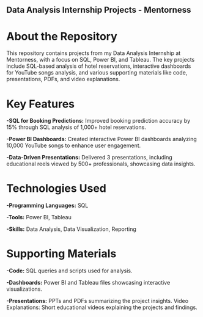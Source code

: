 ## Data Analysis Internship Projects - Mentorness

# About the Repository
This repository contains projects from my Data Analysis Internship at Mentorness, with a focus on SQL, Power BI, and Tableau. The key projects include SQL-based analysis of hotel reservations, interactive dashboards for YouTube songs analysis, and various supporting materials like code, presentations, PDFs, and video explanations.

# Key Features

**-SQL for Booking Predictions:** Improved booking prediction accuracy by 15% through SQL analysis of 1,000+ hotel reservations.

**-Power BI Dashboards:** Created interactive Power BI dashboards analyzing 10,000 YouTube songs to enhance user engagement.

**-Data-Driven Presentations:** Delivered 3 presentations, including educational reels viewed by 500+ professionals, showcasing data insights.

# Technologies Used

**-Programming Languages:** SQL

**-Tools:** Power BI, Tableau

**-Skills:** Data Analysis, Data Visualization, Reporting

# Supporting Materials

**-Code:** SQL queries and scripts used for analysis.

**-Dashboards:** Power BI and Tableau files showcasing interactive visualizations.

**-Presentations:** PPTs and PDFs summarizing the project insights.
Video Explanations: Short educational videos explaining the projects and findings.
